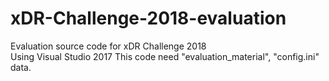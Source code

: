 # xDR-Challenge-2018-evaluation
Evaluation source code for xDR Challenge 2018  
Using Visual Studio 2017
This code need "evaluation_material", "config.ini" data.
